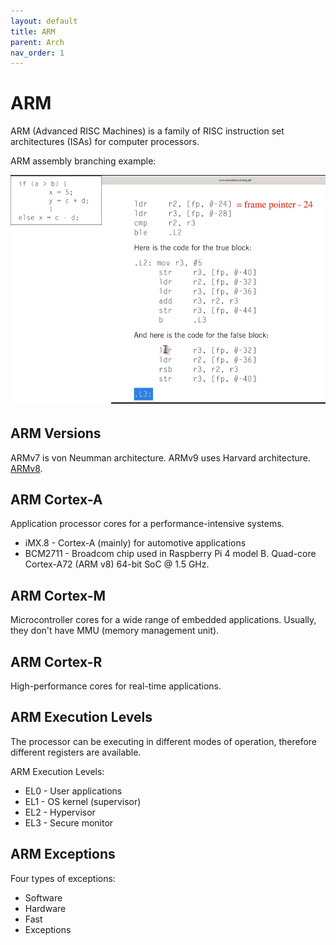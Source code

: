 ```yaml
---
layout: default
title: ARM
parent: Arch
nav_order: 1
---
```


# ARM

ARM (Advanced RISC Machines) is a family of RISC instruction set architectures (ISAs) for computer processors.

ARM assembly branching example:

![arm_branching](../../../assets/img/arm_branching.png)

## ARM Versions

ARMv7 is von Neumman architecture. ARMv9 uses Harvard architecture. [ARMv8](https://mariokartwii.com/armv8).


## ARM Cortex-A

Application processor cores for a performance-intensive systems.

* iMX.8 - Cortex-A (mainly) for automotive applications
* BCM2711 - Broadcom chip used in Raspberry Pi 4 model B. Quad-core Cortex-A72 (ARM v8) 64-bit SoC @ 1.5 GHz.

## ARM Cortex-M

Microcontroller cores for a wide range of embedded applications. Usually, they don't have MMU (memory management unit).

## ARM Cortex-R

High-performance cores for real-time applications.

## ARM Execution Levels

The processor can be executing in different modes of operation, therefore different registers are available.

ARM Execution Levels:

* EL0 - User applications
* EL1 - OS kernel (supervisor)
* EL2 - Hypervisor
* EL3 - Secure monitor

## ARM Exceptions

Four types of exceptions:

* Software
* Hardware
* Fast
* Exceptions
